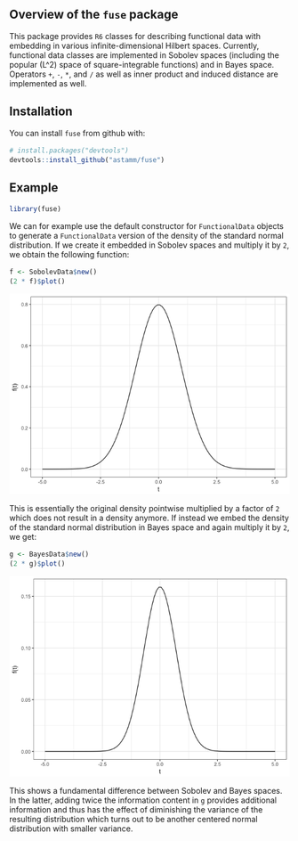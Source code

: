 
<!-- README.md is generated from README.Rmd. Please edit that file -->

## Overview of the `fuse` package

This package provides `R6` classes for describing functional data with
embedding in various infinite-dimensional Hilbert spaces. Currently,
functional data classes are implemented in Sobolev spaces (including the
popular \(L^2\) space of square-integrable functions) and in Bayes
space. Operators `+`, `-`, `*`, and `/` as well as inner product and
induced distance are implemented as well.

## Installation

You can install `fuse` from github with:

``` r
# install.packages("devtools")
devtools::install_github("astamm/fuse")
```

## Example

``` r
library(fuse)
```

We can for example use the default constructor for `FunctionalData`
objects to generate a `FunctionalData` version of the density of the
standard normal distribution. If we create it embedded in Sobolev spaces
and multiply it by `2`, we obtain the following function:

``` r
f <- SobolevData$new()
(2 * f)$plot()
```

![](README-sobolev-1.png)<!-- -->

This is essentially the original density pointwise multiplied by a
factor of `2` which does not result in a density anymore. If instead we
embed the density of the standard normal distribution in Bayes space and
again multiply it by `2`, we get:

``` r
g <- BayesData$new()
(2 * g)$plot()
```

![](README-bayes-1.png)<!-- -->

This shows a fundamental difference between Sobolev and Bayes spaces. In
the latter, adding twice the information content in `g` provides
additional information and thus has the effect of diminishing the
variance of the resulting distribution which turns out to be another
centered normal distribution with smaller variance.
